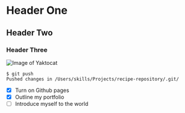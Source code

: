 # Header One
## Header Two
### Header Three
![Image of Yaktocat](https://octodex.github.com/images/yaktocat.png)
```
$ git push
Pushed changes in /Users/skills/Projects/recipe-repository/.git/
```
- [x] Turn on Github pages
- [x] Outline my portfolio
- [ ] Introduce myself to the world
